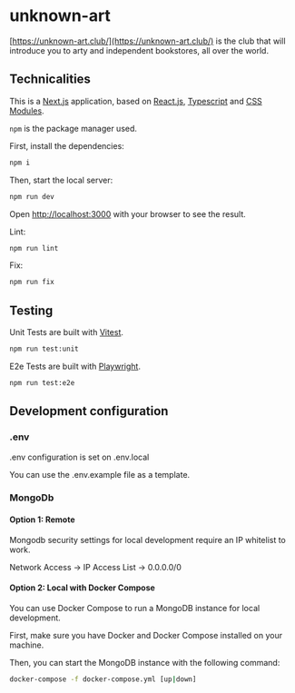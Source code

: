 # unknown-art

[https://unknown-art.club/](https://unknown-art.club/) is the club that will introduce you to arty and independent bookstores, all over the world.

## Technicalities

This is a [Next.js](https://nextjs.org/) application, based on [React.js](https://react.dev/), [Typescript](https://www.typescriptlang.org/) and [CSS Modules](https://github.com/css-modules/css-modules).

`npm` is the package manager used.

First, install the dependencies:

```bash
npm i
```

Then, start the local server:

```bash
npm run dev
```

Open [http://localhost:3000](http://localhost:3000) with your browser to see the result.

Lint:

```bash
npm run lint
```

Fix:

```bash
npm run fix
```

## Testing

Unit Tests are built with [Vitest](https://vitest.dev/).

```bash
npm run test:unit
```

E2e Tests are built with [Playwright](https://playwright.dev/).

```bash
npm run test:e2e
```

## Development configuration

### .env

.env configuration is set on .env.local

You can use the .env.example file as a template.

### MongoDb

#### Option 1: Remote

Mongodb security settings for local development require an IP whitelist to work.

Network Access -> IP Access List -> 0.0.0.0/0

#### Option 2: Local with Docker Compose

You can use Docker Compose to run a MongoDB instance for local development.

First, make sure you have Docker and Docker Compose installed on your machine.

Then, you can start the MongoDB instance with the following command:

```bash
docker-compose -f docker-compose.yml [up|down]
```
